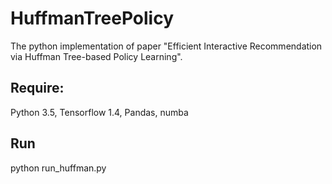 # HuffmanTreePolicy
The python implementation of paper "Efficient Interactive Recommendation via Huffman Tree-based Policy Learning". 

## Require: 
Python 3.5, Tensorflow 1.4, Pandas, numba

## Run
python run_huffman.py
